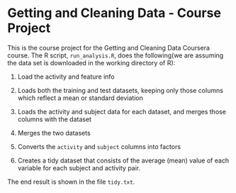 # Getting and Cleaning Data - Course Project




This is the course project for the Getting and Cleaning Data Coursera course.
The R script, `run_analysis.R`, does the following(we are assuming the data set is downloaded in the working directory of R):



1. Load the activity and feature info

2. Loads both the training and test datasets, keeping only those columns which
   reflect a mean or standard deviation

3. Loads the activity and subject data for each dataset, and merges those
   columns with the dataset

4. Merges the two datasets

5. Converts the `activity` and `subject` columns into factors

6. Creates a tidy dataset that consists of the average (mean) value of each
   variable for each subject and activity pair.



The end result is shown in the file `tidy.txt`.